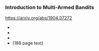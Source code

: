 ### Introduction to Multi-Armed Bandits

<https://arxiv.org/abs/1904.07272>

-
-
-
- (188 page text)
